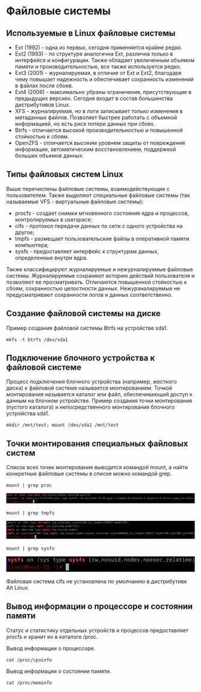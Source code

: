 # Файловые системы
## Используемые в Linux файловые системы
- Ext (1992) - одна из первых, сегодня применяется крайне редко.
- Ext2 (1993) - по структуре аналогична Ext, различна только в интерфейсе и конфигурации.
Также обладает увеличенным объемом памяти и производительностью, все также используется редко.
- Ext3 (2001) - журналируемая, в отличие от Ext и Ext2, благодаря чему повышает надежность
и обеспечивает сохранность изменений в файлах после сбоев.
- Ext4 (2006) - максимально убраны ограничения, присутствующие в предыдущих версиях.
Сегодня входит в состав большинства дистрибутивов Linux.
- XFS - журналируемая, но в логи записывает только изменения в метаданных файлов.
Позволяет быстрее работать с объемной информацией, но есть риск потери данных при сбоях.
- Btrfs - отличается высокой производительностью и повышенной стойкостью к сбоям.
- OpenZFS - отличается высоким уровнем защиты от повреждения информации,
автоматическим восстановлением, поддержкой больших объемов данных.

## Типы файловых систем Linux
Выше перечислены файловые системы, взаимодействующие с пользователем. Также выделяют специальные файловые системы (так называемые VFS - виртуальные файловые системы):
- procfs - создает снимки мгновенного состояния ядра и процессов, контролируемых в userspace;
- cifs - протокол передачи данных по сети с одного устройства на другое;
- tmpfs - размещает пользовательские файлы в оперативной памяти компьютера;
- sysfs - предоставляет интерфейс к структурам данных, определенные внутри ядра.

Также классифицируют журналируемые и нежурналируемые файловые системы. Журналируемые сохраняют историю действий пользователя и позволяют ее просматривать.
Отличаются повышенной стойкостью к сбоям, сохранностью целостности данных. Нежураналируемые не предусматривают сохранности логов и данных соответственно.

## Создание файловой системы на диске
Пример создания файловой системы Btrfs на устройстве sda1.
```
mkfs -t btrfs /dev/sda1
```

## Подключение блочного устройства к файловой системе
Процесс подключения блочного устройства (например, жесткого диска) к файловой системе называется монтированием.
Точкой монтирования называется каталог или файл, обеспечивающий доступ к данным на блочном устройстве.
Пример создания точки монтирования (пустого каталога) и непосредственного монтирования блочного устройства sda1.
```
mkdir /mnt/test; mount /dev/sda1 /mnt/test
```

## Точки монтирования специальных файловых систем
Список всех точек монтирования выводится командой mount, а найти конкретные файловые системы в списке можно командой grep.
```
mount | grep proc
```
![1.png](/solutions/Files-1/screenshots/1.png)
```
mount | grep tmpfs
```
![2.png](/solutions/Files-1/screenshots/2.png)
```
mount | grep sysfs
```
![3.png](/solutions/Files-1/screenshots/3.png)

Файловая система cifs не установлена по умолчанию в дистрибутиве Alt Linux.

## Вывод информации о процессоре и состоянии памяти
Статус и статистику отдельных устройств и процессов предоставляет procfs и хранит их в каталоге /proc.

Вывод информации о процессоре.
```
cat /proc/cpuinfo
```
Вывод информации о состоянии памяти.
```
cat /proc/meminfo
```

